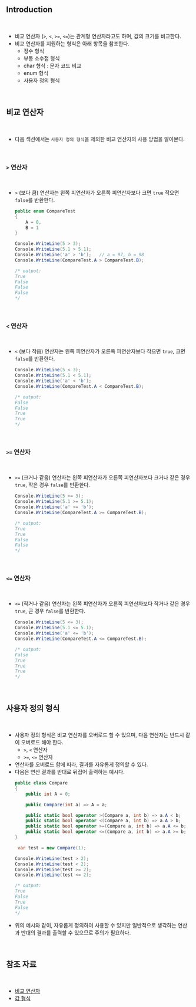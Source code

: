 ## Introduction

<br>

- 비교 연산자 (`>`, `<`, `>=`, `<=`)는 관계형 연산자라고도 하며, 값의 크기를 비교한다.
- 비교 연산자를 지원하는 형식은 아래 항목을 참조한다.
    - 정수 형식
    - 부동 소수점 형식
    - char 형식 : 문자 코드 비교
    - enum 형식
    - 사용자 정의 형식

<br>

## 비교 연산자

<br>

- 다음 섹션에서는 `사용자 정의 형식`을 제외한 비교 연산자의 사용 방법을 알아본다.

<br>

### `>` 연산자

<br>

- `>` (보다 큼) 연산자는 왼쪽 피연산자가 오른쪽 피연산자보다 크면 `true` 작으면 `false`를 반환한다.
    ```cs
    public enum CompareTest
    {
        A = 0,
        B = 1
    }
    ```
    ```cs
    Console.WriteLine(5 > 3);
    Console.WriteLine(5.1 > 5.1);
    Console.WriteLine('a' > 'b');   // a = 97, b = 98
    Console.WriteLine(CompareTest.A > CompareTest.B);

    /* output:
    True
    False
    False
    False
    */
    ```

<br>

### `<` 연산자

<br>

- `<` (보다 작음) 연산자는 왼쪽 피연산자가 오른쪽 피연산자보다 작으면 `true`, 크면 `false`를 반환한다.
    ```cs
    Console.WriteLine(5 < 3);
    Console.WriteLine(5.1 < 5.1);
    Console.WriteLine('a' < 'b');
    Console.WriteLine(CompareTest.A < CompareTest.B);

    /* output:
    False
    False
    True
    True
    */
    ```

<br>

### `>=` 연산자

<br>

- `>=` (크거나 같음) 연산자는 왼쪽 피연산자가 오른쪽 피연산자보다 크거나 같은 경우 `true`, 작은 경우 `false`를 반환한다.
    ```cs
    Console.WriteLine(5 >= 3);
    Console.WriteLine(5.1 >= 5.1);
    Console.WriteLine('a' >= 'b');
    Console.WriteLine(CompareTest.A >= CompareTest.B);

    /* output:
    True
    True
    False
    False
    */
    ```

<br>

### `<=` 연산자

<br>

- `<=` (작거나 같음) 연산자는 왼쪽 피연산자가 오른쪽 피연산자보다 작거나 같은 경우 `true`, 큰 경우 `false`를 반환한다.
    ```cs
    Console.WriteLine(5 <= 3);
    Console.WriteLine(5.1 <= 5.1);
    Console.WriteLine('a' <= 'b');
    Console.WriteLine(CompareTest.A <= CompareTest.B);

    /* output:
    False
    True
    True
    True
    */
    ```

<br>

## 사용자 정의 형식

<br>

- 사용자 정의 형식은 비교 연산자를 오버로드 할 수 있으며, 다음 연산자는 반드시 같이 오버로드 해야 한다.
    - `>`, `<` 연산자
    - `>=`, `<=` 연산자
- 연산자를 오버로드 함에 따라, 결과를 자유롭게 정의할 수 있다.
- 다음은 연산 결과를 반대로 뒤집어 출력하는 예시다.
    ```cs
    public class Compare
    {
        public int A = 0;

        public Compare(int a) => A = a;

        public static bool operator >(Compare a, int b) => a.A < b;    
        public static bool operator <(Compare a, int b) => a.A > b;
        public static bool operator >=(Compare a, int b) => a.A <= b;
        public static bool operator <=(Compare a, int b) => a.A >= b;
    }
    ```
    ```cs
     var test = new Compare(1);

    Console.WriteLine(test > 2);
    Console.WriteLine(test < 2);
    Console.WriteLine(test >= 2);
    Console.WriteLine(test <= 2);

    /* output:
    True
    False
    True
    False
    */
    ```
- 위의 예시와 같이, 자유롭게 정의하여 사용할 수 있지만 일반적으로 생각하는 연산과 반대의 결과를 출력할 수 있으므로 주의가 필요하다.

<br>

## 참조 자료

<br>

- [비교 연산자](https://learn.microsoft.com/ko-kr/dotnet/csharp/language-reference/operators/comparison-operators)
- [값 형식](https://peponi-paradise.tistory.com/entry/C-Language-%EA%B0%92-%ED%98%95%EC%8B%9D)